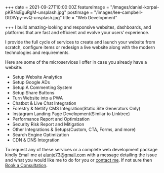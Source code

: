 +++
date = 2021-09-27T10:00:00Z
featureImage = "/images/daniel-korpai-pKRNxEguRgM-unsplash.jpg"
postImage = "/images/lee-campbell-DtDlVpy-vvQ-unsplash.jpg"
title = "Web Development"

+++
I build amazing-looking and responsive websites, dashboards, and platforms that are fast and efficient and evolve your users’ experience.

I provide the full cycle of services to create and launch your website from scratch, configure items or redesign a live website along with the modern technologies and requirements.

Here are some of the microservices I offer in case you already have a website:

* Setup Website Analytics
* Setup Google ADs
* Setup A Commenting System
* Setup Share Buttons
* Turn Website into a PWA
* Chatbot & Live Chat Integration
* Forestry & Netlify CMS Integration(Static Site Generators Only)
* Instagram Landing Page Development(Similar to Linktree)
* Performance Report and Optimization
* Security Risk Report and Mitigation
* Other Integrations & Setups(Custom, CTA, Forms, and more)
* Search Engine Optimization
* CDN & DNS Integration

To request any of these services or a complete web development package kindly Email me at [alunje73@gmail.com]() with a message detailing the issue and what you would like me to do for you or [contact me](/contact). If not sure then [Book a Consultation](https://calendly.com/stephenajulu).
